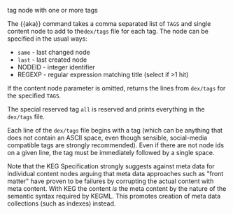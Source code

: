 tag node with one or more tags

The {{aka}} command takes a comma separated list of `TAGS` and single content node to add to the`dex/tags` file for each tag. The node can be specified in the usual ways:

* `same` - last changed node
* `last` - last created node
* NODEID - integer identifier
* REGEXP - regular expression matching title (select if >1 hit)

If the content node parameter is omitted, returns the lines from `dex/tags` for the specified `TAGS`.

The special reserved tag `all` is reserved and prints everything in the `dex/tags` file.

Each line of the `dex/tags` file begins with a tag (which can be anything that does not contain an ASCII space, even though sensible, social-media compatible tags are strongly recommended). Even if there are not node ids on a given line, the tag must be immediately followed by a single space.

Note that the KEG Specification strongly suggests against meta data for individual content nodes arguing that meta data approaches such as "front matter" have proven to be failures by corrupting the actual content with meta content. With KEG the content *is* the meta content by the nature of the semantic syntax required by KEGML. This promotes creation of meta data collections (such as indexes) instead.
